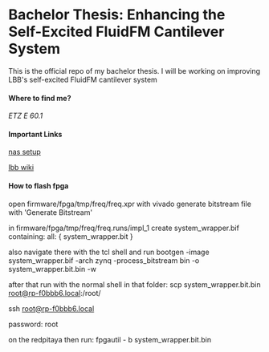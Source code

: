 # Bachelor Thesis: Enhancing the Self-Excited FluidFM Cantilever System
This is the official repo of my bachelor thesis. I will be working on improving LBB's self-excited FluidFM cantilever system
#### Where to find me?
_ETZ E 60.1_

#### Important Links
[nas setup](https://wiki.lbb.ethz.ch/it/backup)

[lbb wiki](https://people.ee.ethz.ch/~lbbwiki/doku.php?id=start)


#### How to flash fpga
open firmware/fpga/tmp/freq/freq.xpr with vivado
generate bitstream file with 'Generate Bitstream'

in firmware/fpga/tmp/freq/freq.runs/impl_1 create system_wrapper.bif containing:
all: { system_wrapper.bit }

also navigate there with the tcl shell and run
bootgen -image system_wrapper.bif -arch zynq -process_bitstream bin -o system_wrapper.bit.bin -w

after that run with the normal shell in that folder:
scp system_wrapper.bit.bin root@rp-f0bbb6.local:/root/

ssh root@rp-f0bbb6.local

password: root

on the redpitaya then run:
fpgautil - b system_wrapper.bit.bin

